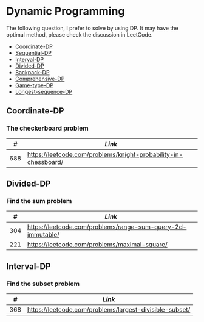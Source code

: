 # Dynamic Programming

The following question, I prefer to solve by using DP. It may have the optimal method, please check the discussion in LeetCode.  

* [Coordinate-DP](##Coordinate-DP)
* [Sequential-DP](##Sequential-DP)
* [Interval-DP](##Interval-DP)
* [Divided-DP](##Divided-DP)
* [Backpack-DP](##Backpack-DP)
* [Comprehensive-DP](##Comprehensive-DP)
* [Game-type-DP](##Game-type-DP)
* [Longest-sequence-DP](##Longest-sequence-DP)

## Coordinate-DP
### The checkerboard problem

| *#* | *Link* |
| ---- | --------------------------------------------------------------------- |
| 688 | https://leetcode.com/problems/knight-probability-in-chessboard/

## Divided-DP
### Find the sum problem

| *#* | *Link* |
| ---- | --------------------------------------------------------------------- |
| 304 | https://leetcode.com/problems/range-sum-query-2d-immutable/ |
| 221 | https://leetcode.com/problems/maximal-square/ |

## Interval-DP
### Find the subset problem

| *#* | *Link* |
| ---- | --------------------------------------------------------------------- |
| 368 | https://leetcode.com/problems/largest-divisible-subset/ |
